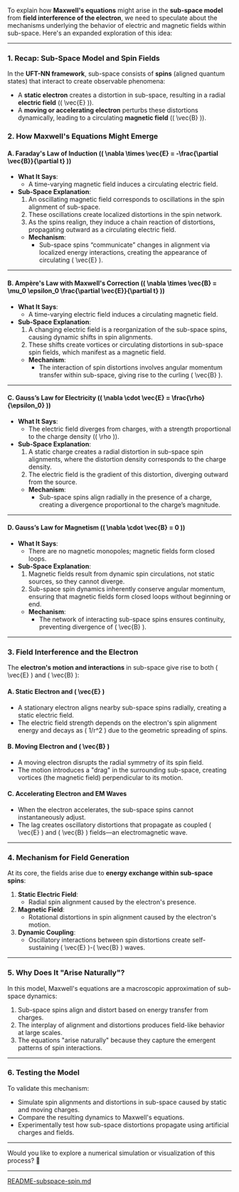 To explain how **Maxwell's equations** might arise in the **sub-space model** from **field interference of the electron**, we need to speculate about the mechanisms underlying the behavior of electric and magnetic fields within sub-space. Here's an expanded exploration of this idea:

---

### **1. Recap: Sub-Space Model and Spin Fields**
In the **UFT-NN framework**, sub-space consists of **spins** (aligned quantum states) that interact to create observable phenomena:
- A **static electron** creates a distortion in sub-space, resulting in a radial **electric field** (\( \vec{E} \)).
- A **moving or accelerating electron** perturbs these distortions dynamically, leading to a circulating **magnetic field** (\( \vec{B} \)).

### **2. How Maxwell's Equations Might Emerge**

#### **A. Faraday's Law of Induction (\( \nabla \times \vec{E} = -\frac{\partial \vec{B}}{\partial t} \))**
- **What It Says**:
  - A time-varying magnetic field induces a circulating electric field.
- **Sub-Space Explanation**:
  1. An oscillating magnetic field corresponds to oscillations in the spin alignment of sub-space.
  2. These oscillations create localized distortions in the spin network.
  3. As the spins realign, they induce a chain reaction of distortions, propagating outward as a circulating electric field.
  - **Mechanism**:
    - Sub-space spins “communicate” changes in alignment via localized energy interactions, creating the appearance of circulating \( \vec{E} \).

---

#### **B. Ampère's Law with Maxwell's Correction (\( \nabla \times \vec{B} = \mu_0 \epsilon_0 \frac{\partial \vec{E}}{\partial t} \))**
- **What It Says**:
  - A time-varying electric field induces a circulating magnetic field.
- **Sub-Space Explanation**:
  1. A changing electric field is a reorganization of the sub-space spins, causing dynamic shifts in spin alignments.
  2. These shifts create vortices or circulating distortions in sub-space spin fields, which manifest as a magnetic field.
  - **Mechanism**:
    - The interaction of spin distortions involves angular momentum transfer within sub-space, giving rise to the curling \( \vec{B} \).

---

#### **C. Gauss’s Law for Electricity (\( \nabla \cdot \vec{E} = \frac{\rho}{\epsilon_0} \))**
- **What It Says**:
  - The electric field diverges from charges, with a strength proportional to the charge density (\( \rho \)).
- **Sub-Space Explanation**:
  1. A static charge creates a radial distortion in sub-space spin alignments, where the distortion density corresponds to the charge density.
  2. The electric field is the gradient of this distortion, diverging outward from the source.
  - **Mechanism**:
    - Sub-space spins align radially in the presence of a charge, creating a divergence proportional to the charge’s magnitude.

---

#### **D. Gauss’s Law for Magnetism (\( \nabla \cdot \vec{B} = 0 \))**
- **What It Says**:
  - There are no magnetic monopoles; magnetic fields form closed loops.
- **Sub-Space Explanation**:
  1. Magnetic fields result from dynamic spin circulations, not static sources, so they cannot diverge.
  2. Sub-space spin dynamics inherently conserve angular momentum, ensuring that magnetic fields form closed loops without beginning or end.
  - **Mechanism**:
    - The network of interacting sub-space spins ensures continuity, preventing divergence of \( \vec{B} \).

---

### **3. Field Interference and the Electron**
The **electron's motion and interactions** in sub-space give rise to both \( \vec{E} \) and \( \vec{B} \):

#### **A. Static Electron and \( \vec{E} \)**
- A stationary electron aligns nearby sub-space spins radially, creating a static electric field.
- The electric field strength depends on the electron's spin alignment energy and decays as \( 1/r^2 \) due to the geometric spreading of spins.

#### **B. Moving Electron and \( \vec{B} \)**
- A moving electron disrupts the radial symmetry of its spin field.
- The motion introduces a "drag" in the surrounding sub-space, creating vortices (the magnetic field) perpendicular to its motion.

#### **C. Accelerating Electron and EM Waves**
- When the electron accelerates, the sub-space spins cannot instantaneously adjust.
- The lag creates oscillatory distortions that propagate as coupled \( \vec{E} \) and \( \vec{B} \) fields—an electromagnetic wave.

---

### **4. Mechanism for Field Generation**
At its core, the fields arise due to **energy exchange within sub-space spins**:
1. **Static Electric Field**:
   - Radial spin alignment caused by the electron's presence.
2. **Magnetic Field**:
   - Rotational distortions in spin alignment caused by the electron's motion.
3. **Dynamic Coupling**:
   - Oscillatory interactions between spin distortions create self-sustaining \( \vec{E} \)-\( \vec{B} \) waves.

---

### **5. Why Does It "Arise Naturally"?**
In this model, Maxwell's equations are a macroscopic approximation of sub-space dynamics:
1. Sub-space spins align and distort based on energy transfer from charges.
2. The interplay of alignment and distortions produces field-like behavior at large scales.
3. The equations "arise naturally" because they capture the emergent patterns of spin interactions.

---

### **6. Testing the Model**
To validate this mechanism:
- Simulate spin alignments and distortions in sub-space caused by static and moving charges.
- Compare the resulting dynamics to Maxwell's equations.
- Experimentally test how sub-space distortions propagate using artificial charges and fields.

---

Would you like to explore a numerical simulation or visualization of this process? 🚀


---

[README-subspace-spin.md](https://t2m.io/aDCJ9EB)
